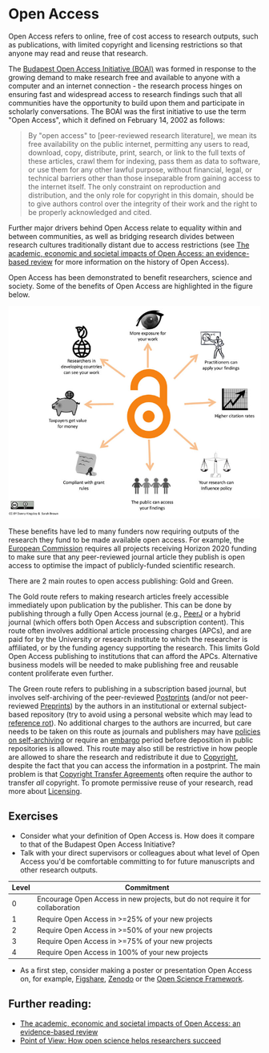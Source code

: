 # Open Access

Open Access refers to online, free of cost access to research outputs, such as publications, with limited copyright and licensing restrictions so that anyone may read and reuse that research.

The [Budapest Open Access Initiative (BOAI)](http://www.budapestopenaccessinitiative.org/) was formed in response to the growing demand to make research free and available to anyone with a computer and an internet connection - the research process hinges on ensuring fast and widespread access to research findings such that all communities have the opportunity to build upon them and participate in scholarly conversations. The BOAI was the first initiative to use the term "Open Access", which it defined on February 14, 2002 as follows:
>By "open access" to [peer-reviewed research literature], we mean its free availability on the public internet, permitting any users to read, download, copy, distribute, print, search, or link to the full texts of these articles, crawl them for indexing, pass them as data to software, or use them for any other lawful purpose, without financial, legal, or technical barriers other than those inseparable from gaining access to the internet itself. The only constraint on reproduction and distribution, and the only role for copyright in this domain, should be to give authors control over the integrity of their work and the right to be properly acknowledged and cited.

Further major drivers behind Open Access relate to equality within and between communities, as well as bridging research divides between research cultures traditionally distant due to access restrictions (see [The academic, economic and societal impacts of Open Access: an evidence-based review](https://f1000research.com/articles/5-632/v3) for more information on the history of Open Access).

Open Access has been demonstrated to benefit researchers, science and society. Some of the benefits of Open Access are highlighted in the figure below.

[![Benefits of Open Access](../assets/figs/benefits-of-oa-new.jpg)](https://aoasg.files.wordpress.com/2013/02/cc-by_logo.png)

These benefits have led to many funders now requiring outputs of the research they fund to be made available open access. For example, the [European Commission](http://ec.europa.eu/programmes/horizon2020/node/1031) requires all projects receiving Horizon 2020 funding to make sure that any peer-reviewed journal article they publish is open access to optimise the impact of publicly-funded scientific research.

There are 2 main routes to open access publishing: Gold and Green. 

The Gold route refers to making research articles freely accessible immediately upon publication by the publisher. This can be done by publishing through a fully Open Access journal (e.g., [PeerJ](https://peerj.com/) or a hybrid journal (which offers both Open Access and subscription content). This route often involves additional article processing charges (APCs), and are paid for by the University or research institute to which the researcher is affiliated, or by the funding agency supporting the research. This limits Gold Open Access publishing to institutions that can afford the APCs. Alternative business models will be needed to make publishing free and reusable content proliferate even further.

The Green route refers to publishing in a subscription based journal, but involves self-archiving of the peer-reviewed [Postprints](postprints.md) (and/or not peer-reviewed [Preprints](preprints.md)) by the authors in an institutional or external subject-based repository (try to avoid using a personal website which may lead to [reference rot](reference-rot.md)). No additional charges to the authors are incurred, but care needs to be taken on this route as journals and publishers may have [policies on self-archiving](sherpa.ac.uk/romeo) or require an [embargo](embargo.md) period before deposition in public repositories is allowed. This route may also still be restrictive in how people are allowed to share the research and redistribute it due to [Copyright](copyright.md), despite the fact that you can access the information in a postprint. The main problem is that [Copyright Transfer Agreements](copyright-transfer-agreements.md) often require the author to transfer *all* copyright. To promote permissive reuse of your research, read more about [Licensing](licensing.md).


## Exercises

* Consider what your definition of Open Access is. How does it compare to that of the Budapest Open Access Initiative?
* Talk with your direct supervisors or colleagues about what level of Open Access you'd be comfortable committing to for future manuscripts and other research outputs.

| Level | Commitment                                                                      |
|-------|---------------------------------------------------------------------------------|
| 0     | Encourage Open Access in new projects, but do not require it for collaboration  |
| 1     | Require Open Access in >=25% of your new projects                               |
| 2     | Require Open Access in >=50% of your new projects                               |
| 3     | Require Open Access in >=75% of your new projects                               |
| 4     | Require Open Access in 100% of your new projects                                |

* As a first step, consider making a poster or presentation Open Access on, for example, [Figshare](https://figshare.com/), [Zenodo](https://zenodo.org/) or the [Open Science Framework](https://osf.io/).

## Further reading:
  * [The academic, economic and societal impacts of Open Access: an evidence-based review](https://f1000research.com/articles/5-632/v3)
  * [Point of View: How open science helps researchers succeed](https://elifesciences.org/articles/16800)
